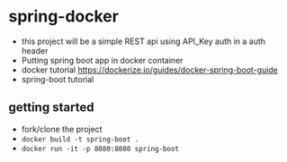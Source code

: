 # spring-docker
- this project will be a simple REST api using API_Key auth in a auth header
- Putting spring boot app in docker container
- docker tutorial https://dockerize.io/guides/docker-spring-boot-guide
- spring-boot tutorial

## getting started
- fork/clone the project
- `docker build -t spring-boot .`
- `docker run -it -p 8080:8080 spring-boot`